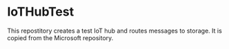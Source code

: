 # IoTHubTest

This repostitory creates a test IoT hub and routes messages to storage. It is copied from the Microsoft repository.

